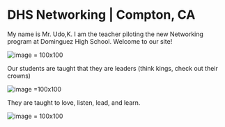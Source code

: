 # DHS Networking | Compton, CA

My name is Mr. Udo,K. I am the teacher piloting the new Networking program at Dominguez High School. Welcome to our site!

![image](https://user-images.githubusercontent.com/90793073/227299174-08045597-06c6-46b6-aff7-0ebadf2f822e.png) = 100x100

Our students are taught that they are leaders (think kings, check out their crowns)

![image](https://user-images.githubusercontent.com/90793073/228005905-cf9f8515-35a8-4f27-a7cc-c3009b40d69c.png) =100x100

They are taught to love, listen, lead, and learn.

![image](https://user-images.githubusercontent.com/90793073/228006554-c0bcf30d-2f83-441a-9754-c1d6d0245f4a.png) = 100x100



